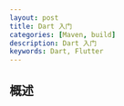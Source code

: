 ```yaml
---
layout: post
title: Dart 入门
categories: [Maven, build]
description: Dart 入门
keywords: Dart, Flutter
---
```


## 概述
